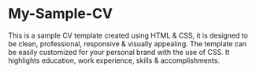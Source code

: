 # My-Sample-CV
This is a sample CV template created using HTML &amp; CSS, it is designed to be clean, professional, responsive &amp; visually appealing. The template can be easily customized for your personal brand with the use of CSS. It highlights education, work experience, skills &amp; accomplishments.
